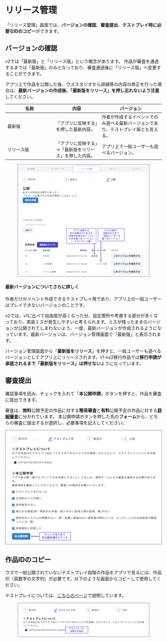 # リリース管理

「リリース管理」画面では、**バージョンの確認**、**審査提出**、**テストプレイ時に必要なIDのコピー**ができます。



## バージョンの確認

v2では「最新版」と「リリース版」という概念があります。 作品が審査を通過するまでは「最新版」のみとなっており、審査通過後に「リリース版」へ変更することができます。

アプリ上で作品を公開した後、ウズスタジオから誤植等の内容の修正を行った場合は、**最新バージョンの作成後、「最新版をリリース」を押し忘れないよう注意**してください。

<table><thead><tr><th width="142.33333333333331">名称</th><th>内容</th><th>バージョン</th></tr></thead><tbody><tr><td>最新版</td><td>「アプリに反映する」を押した最新内容。</td><td>作者が作成するイベントでのみ遊べる最新バージョンであり、テストプレイ版とも言える。</td></tr><tr><td>リリース版</td><td>「アプリに反映する」→「最新版をリリース」を押した内容。</td><td>アプリ上で一般ユーザーも遊べるバージョン。</td></tr></tbody></table>



<figure><img src="../.gitbook/assets/image (6) (1).png" alt=""><figcaption></figcaption></figure>

#### 最新バージョンについてさらに詳しく

作者だけがイベント作成できるテストプレイ用であり、アプリ上の一般ユーザーはプレイできないバージョンのことです。

v2では、v1に比べて自由度が高くなった分、設定箇所や考慮する部分が多くなっており、実装ミスが発生しやすいと考えられます。ミスが残ったままのバージョンが公開されてしまわないよう、一度、最新バージョンが作成されるようになっています。最新バージョンは、バージョン管理画面で「最新版」と表示されます。

バージョン管理画面から「**最新版をリリース**」を押すと、一般ユーザーも遊べるバージョンとしてアプリ上にリリースされます。v1→v2移行作品では**移行申請が承認されるまで「最新版をリリース」は押せない**ようになっています。



## 審査提出

&#x20;確認事項を読み、チェックを入れて「**本公開申請**」ボタンを押すと、作品を審査に提出できます。

審査は、**無料**公開予定の作品に対する**簡易審査**と**有料**公開予定の作品に対する[**詳細審査**](../overview/makingflow/submit/check.md)に分かれています。 本公開申請ボタンを押した先の**フォーム**から、どちらの審査に提出するか選択し、必要事項を記入してください。

![](../images/submit2.png)



## 作品IDのコピー

ウズで一般公開されていないテストプレイ段階の作品をアプリで見るには、作品ID（英数字の文字列）が必要です。以下のような画面からコピーして使用してください。

テストプレイについては、[こちらのページ](../overview/makingflow/testplay.md)で説明しています。

<figure><img src="../.gitbook/assets/image (21).png" alt=""><figcaption></figcaption></figure>

